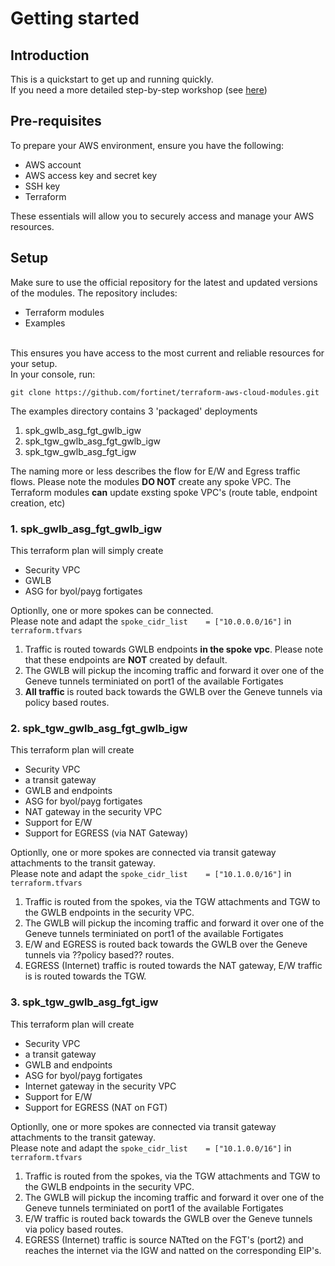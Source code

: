 # Getting started
## Introduction
This is a quickstart to get up and running quickly. <br>
If you need a more detailed step-by-step workshop (see [here](https://fortinetcloudcse.github.io/))

## Pre-requisites
To prepare your AWS environment, ensure you have the following:
- AWS account
- AWS access key and secret key
- SSH key
- Terraform

These essentials will allow you to securely access and manage your AWS resources.

## Setup
Make sure to use the official repository for the latest and updated versions of the modules. The repository includes:
- Terraform modules
- Examples
<br>
This ensures you have access to the most current and reliable resources for your setup.<br>
In your console, run:

```
git clone https://github.com/fortinet/terraform-aws-cloud-modules.git
```

The examples directory contains 3 'packaged' deployments
1. spk_gwlb_asg_fgt_gwlb_igw
2. spk_tgw_gwlb_asg_fgt_gwlb_igw
3. spk_tgw_gwlb_asg_fgt_igw

The naming more or less describes the flow for E/W and Egress traffic flows. Please note the modules **DO NOT** create any spoke VPC.
The Terraform modules **can** update exsting spoke VPC's (route table, endpoint creation, etc)

### 1. spk_gwlb_asg_fgt_gwlb_igw
This terraform plan will simply create
- Security VPC
- GWLB
- ASG for byol/payg fortigates

Optionlly, one or more spokes can be connected.<br>
Please note and adapt the `spoke_cidr_list    = ["10.0.0.0/16"]` in `terraform.tfvars`

1. Traffic is routed towards GWLB endpoints **in the spoke vpc**. Please note that these endpoints are **NOT** created by default.<br>
2. The GWLB will pickup the incoming traffic and forward it over one of the Geneve tunnels terminiated on port1 of the available Fortigates<br>
3. **All traffic** is routed back towards the GWLB over the Geneve tunnels via policy based routes.<br>
	
### 2. spk_tgw_gwlb_asg_fgt_gwlb_igw
This terraform plan will create 
- Security VPC
- a transit gateway
- GWLB and endpoints
- ASG for byol/payg fortigates
- NAT gateway in the security VPC
- Support for E/W
- Support for EGRESS (via NAT Gateway)

Optionlly, one or more spokes are connected via transit gateway attachments to the transit gateway.<br>
Please note and adapt the `spoke_cidr_list    = ["10.1.0.0/16"]` in `terraform.tfvars`

1. Traffic is routed from the spokes, via the TGW attachments and TGW to the GWLB endpoints in the security VPC.<br>
2. The GWLB will pickup the incoming traffic and forward it over one of the Geneve tunnels terminiated on port1 of the available Fortigates<br>
3. E/W and EGRESS is routed back towards the GWLB over the Geneve tunnels via ??policy based?? routes.<br>
4. EGRESS (Internet) traffic is routed towards the NAT gateway, E/W traffic is is routed towards the TGW.<br>
	
### 3. spk_tgw_gwlb_asg_fgt_igw
This terraform plan will create 
- Security VPC
- a transit gateway
- GWLB and endpoints
- ASG for byol/payg fortigates
- Internet gateway in the security VPC
- Support for E/W
- Support for EGRESS (NAT on FGT)

Optionlly, one or more spokes are connected via transit gateway attachments to the transit gateway.<br>
Please note and adapt the `spoke_cidr_list    = ["10.1.0.0/16"]` in `terraform.tfvars`

1. Traffic is routed from the spokes, via the TGW attachments and TGW to the GWLB endpoints in the security VPC.<br>
2. The GWLB will pickup the incoming traffic and forward it over one of the Geneve tunnels terminiated on port1 of the available Fortigates<br>
3. E/W traffic is routed back towards the GWLB over the Geneve tunnels via policy based routes.<br>
4. EGRESS (Internet) traffic is source NATted on the FGT's (port2) and reaches the internet via the IGW and natted on the corresponding EIP's.<br>
